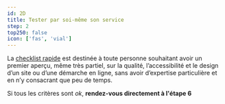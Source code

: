 ```yaml
---
id: 2D
title: Tester par soi-même son service
step: 2
top250: false
icon: ['fas', 'vial']
---
```


La [checklist rapide](/outils/checklist-rapide) est destinée à toute personne souhaitant avoir un premier aperçu, même très partiel, sur la qualité, l’accessibilité et le design d’un site ou d’une démarche en ligne, sans avoir d’expertise particulière et en n’y consacrant que peu de temps.

Si tous les critères sont <em>ok</em>, <strong>rendez-vous directement à l'étape 6</strong>

